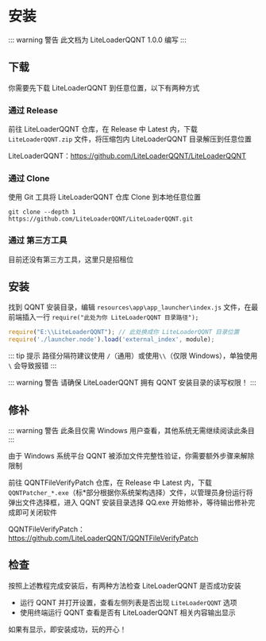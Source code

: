 # 安装

::: warning 警告
此文档为 LiteLoaderQQNT 1.0.0 编写
:::



## 下载

你需要先下载 LiteLoaderQQNT 到任意位置，以下有两种方式

### 通过 Release

前往 LiteLoaderQQNT 仓库，在 Release 中 Latest 内，下载 `LiteLoaderQQNT.zip` 文件，将压缩包内 LiteLoaderQQNT 目录解压到任意位置

LiteLoaderQQNT：https://github.com/LiteLoaderQQNT/LiteLoaderQQNT

### 通过 Clone

使用 Git 工具将 LiteLoaderQQNT 仓库 Clone 到本地任意位置

``` shell
git clone --depth 1 https://github.com/LiteLoaderQQNT/LiteLoaderQQNT.git
```

### 通过 第三方工具

目前还没有第三方工具，这里只是招租位



## 安装

找到 QQNT 安装目录，编辑 `resources\app\app_launcher\index.js` 文件，在最前端插入一行 `require("此处为你 LiteLoaderQQNT 目录路径");`

``` javascript
require("E:\\LiteLoaderQQNT"); // 此处换成你 LiteLoaderQQNT 目录位置
require('./launcher.node').load('external_index', module);
```

::: tip 提示
路径分隔符建议使用 `/`（通用）或使用`\\`（仅限 Windows），单独使用 `\` 会导致报错
:::

::: warning 警告
请确保 LiteLoaderQQNT 拥有 QQNT 安装目录的读写权限！
:::



## 修补

::: warning 警告
此条目仅需 Windows 用户查看，其他系统无需继续阅读此条目
:::

由于 Windows 系统平台 QQNT 被添加文件完整性验证，你需要额外步骤来解除限制

前往 QQNTFileVerifyPatch 仓库，在 Release 中 Latest 内，下载 `QQNTPatcher_*.exe`（标*部分根据你系统架构选择）文件，以管理员身份运行将弹出文件选择框，进入 QQNT 安装目录选择 QQ.exe 开始修补，等待输出修补完成即可关闭软件

QQNTFileVerifyPatch：https://github.com/LiteLoaderQQNT/QQNTFileVerifyPatch



## 检查

按照上述教程完成安装后，有两种方法检查 LiteLoaderQQNT 是否成功安装

- 运行 QQNT 并打开设置，查看左侧列表是否出现 `LiteLoaderQQNT` 选项
- 使用终端运行 QQNT 查看是否有 LiteLoaderQQNT 相关内容输出显示

如果有显示，即安装成功，玩的开心！
